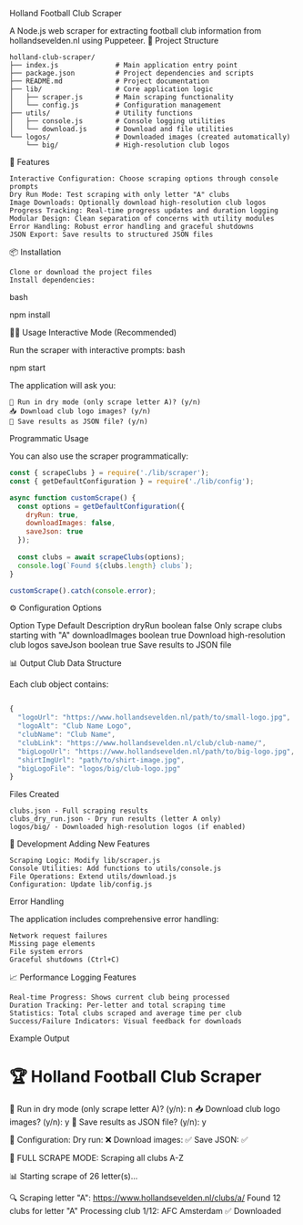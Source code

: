 Holland Football Club Scraper

A Node.js web scraper for extracting football club information from hollandsevelden.nl using Puppeteer.
📁 Project Structure

```
holland-club-scraper/
├── index.js              # Main application entry point
├── package.json          # Project dependencies and scripts
├── README.md             # Project documentation
├── lib/                  # Core application logic
│   ├── scraper.js        # Main scraping functionality
│   └── config.js         # Configuration management
├── utils/                # Utility functions
│   ├── console.js        # Console logging utilities
│   └── download.js       # Download and file utilities
└── logos/                # Downloaded images (created automatically)
    └── big/              # High-resolution club logos
```

🚀 Features

    Interactive Configuration: Choose scraping options through console prompts
    Dry Run Mode: Test scraping with only letter "A" clubs
    Image Downloads: Optionally download high-resolution club logos
    Progress Tracking: Real-time progress updates and duration logging
    Modular Design: Clean separation of concerns with utility modules
    Error Handling: Robust error handling and graceful shutdowns
    JSON Export: Save results to structured JSON files

📦 Installation

    Clone or download the project files
    Install dependencies:

bash

npm install

🏃‍♂️ Usage
Interactive Mode (Recommended)

Run the scraper with interactive prompts:
bash

npm start

The application will ask you:

    🧪 Run in dry mode (only scrape letter A)? (y/n)
    📥 Download club logo images? (y/n)
    💾 Save results as JSON file? (y/n)

Programmatic Usage

You can also use the scraper programmatically:


```javascript
const { scrapeClubs } = require('./lib/scraper');
const { getDefaultConfiguration } = require('./lib/config');

async function customScrape() {
  const options = getDefaultConfiguration({
    dryRun: true,
    downloadImages: false,
    saveJson: true
  });
  
  const clubs = await scrapeClubs(options);
  console.log(`Found ${clubs.length} clubs`);
}

customScrape().catch(console.error);
```

⚙️ Configuration Options

Option	Type	Default	Description
dryRun	boolean	false	Only scrape clubs starting with "A"
downloadImages	boolean	true	Download high-resolution club logos
saveJson	boolean	true	Save results to JSON file

📊 Output
Club Data Structure

Each club object contains:
```javascript

{
  "logoUrl": "https://www.hollandsevelden.nl/path/to/small-logo.jpg",
  "logoAlt": "Club Name Logo",
  "clubName": "Club Name",
  "clubLink": "https://www.hollandsevelden.nl/club/club-name/",
  "bigLogoUrl": "https://www.hollandsevelden.nl/path/to/big-logo.jpg",
  "shirtImgUrl": "path/to/shirt-image.jpg",
  "bigLogoFile": "logos/big/club-logo.jpg"
}
```

Files Created

    clubs.json - Full scraping results
    clubs_dry_run.json - Dry run results (letter A only)
    logos/big/ - Downloaded high-resolution logos (if enabled)

🔧 Development
Adding New Features

    Scraping Logic: Modify lib/scraper.js
    Console Utilities: Add functions to utils/console.js
    File Operations: Extend utils/download.js
    Configuration: Update lib/config.js

Error Handling

The application includes comprehensive error handling:

    Network request failures
    Missing page elements
    File system errors
    Graceful shutdowns (Ctrl+C)

📈 Performance
Logging Features

    Real-time Progress: Shows current club being processed
    Duration Tracking: Per-letter and total scraping time
    Statistics: Total clubs scraped and average time per club
    Success/Failure Indicators: Visual feedback for downloads

Example Output

🏆 Holland Football Club Scraper
=====================================

🧪 Run in dry mode (only scrape letter A)? (y/n): n
📥 Download club logo images? (y/n): y
💾 Save results as JSON file? (y/n): y

🔧 Configuration:
   Dry run: ❌
   Download images: ✅
   Save JSON: ✅

🚀 FULL SCRAPE MODE: Scraping all clubs A-Z

📊 Starting scrape of 26 letter(s)...

🔍 Scraping letter "A": https://www.hollandsevelden.nl/clubs/a/
   Found 12 clubs for letter "A"
   Processing club 1/12: AFC Amsterdam
     ✅ Downloaded

